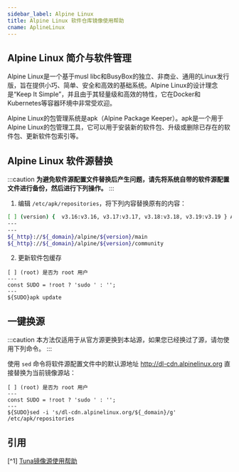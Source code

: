 ```yaml
---
sidebar_label: Alpine Linux
title: Alpine Linux 软件仓库镜像使用帮助
cname: AplineLinux
---
```

## Alpine Linux 简介与软件管理
Alpine Linux是一个基于musl libc和BusyBox的独立、非商业、通用的Linux发行版，旨在提供小巧、简单、安全和高效的基础系统。Alpine Linux的设计理念是“Keep It Simple”，并且由于其轻量级和高效的特性，它在Docker和Kubernetes等容器环境中非常受欢迎。

Alpine Linux的包管理系统是apk（Alpine Package Keeper）。apk是一个用于Alpine Linux的包管理工具，它可以用于安装新的软件包、升级或删除已存在的软件包、更新软件包索引等。

## Alpine Linux 软件源替换

:::caution
**为避免软件源配置文件替换后产生问题，请先将系统自带的软件源配置文件进行备份，然后进行下列操作。**
:::

1. 编辑 `/etc/apk/repositories`，将下列内容替换原有的内容：

```bash varcode
[ ] (version) {  v3.16:v3.16, v3.17:v3.17, v3.18:v3.18, v3.19:v3.19 } Alpine 版本
---
---
${_http}://${_domain}/alpine/${version}/main
${_http}://${_domain}/alpine/${version}/community
```

2. 更新软件包缓存

```shell varcode
[ ] (root) 是否为 root 用户
---
const SUDO = !root ? 'sudo ' : '';
---
${SUDO}apk update
```

## 一键换源

:::caution
本方法仅适用于从官方源更换到本站源，如果您已经换过了源，请勿使用下列命令。
:::

使用 `sed` 命令将软件源配置文件中的默认源地址 <http://dl-cdn.alpinelinux.org> 直接替换为当前镜像源站：

```shell varcode
[ ] (root) 是否为 root 用户
---
const SUDO = !root ? 'sudo ' : '';
---
${SUDO}sed -i 's/dl-cdn.alpinelinux.org/${_domain}/g' /etc/apk/repositories
```

## 引用
[^1] [Tuna镜像源使用帮助](https://mirrors.tuna.tsinghua.edu.cn/help/alpine/)  